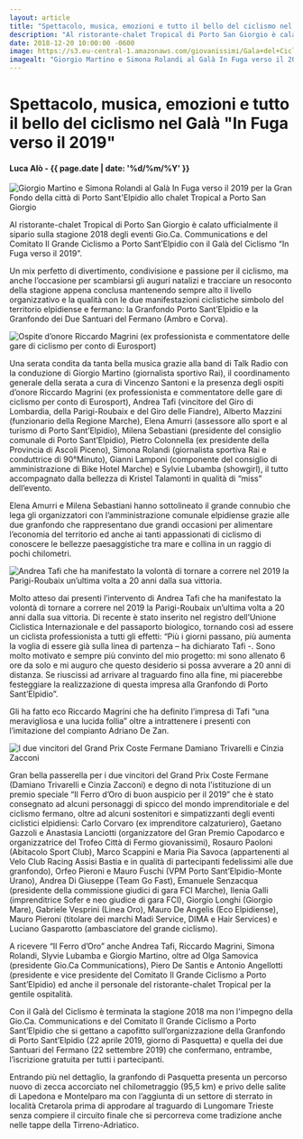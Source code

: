 ```yaml
---
layout: article
title: "Spettacolo, musica, emozioni e tutto il bello del ciclismo nel Galà “In Fuga verso il 2019”"
description: "Al ristorante-chalet Tropical di Porto San Giorgio è calato ufficialmente il sipario sulla stagione 2018 degli eventi Gio.Ca. Communications e del Comitato Il Grande Ciclismo a Porto Sant’Elpidio con il Galà del Ciclismo “In Fuga verso il 2019”."
date: 2018-12-20 10:00:00 -0600
image: https://s3.eu-central-1.amazonaws.com/giovanissimi/Gala+del+Ciclismo+19122018+Giorgio+Martino-Simona+Rolandi.jpg
imagealt: "Giorgio Martino e Simona Rolandi al Galà In Fuga verso il 2019 per la Gran Fondo della città di Porto Sant'Elpidio allo chalet Tropical a Porto San Giorgio"
---
```


# Spettacolo, musica, emozioni e tutto il bello del ciclismo nel Galà "In Fuga verso il 2019"

#### Luca Alò - {{ page.date | date: '%d/%m/%Y' }}

![Giorgio Martino e Simona Rolandi al Galà In Fuga verso il 2019 per la Gran Fondo della città di Porto Sant'Elpidio allo chalet Tropical a Porto San Giorgio](https://s3.eu-central-1.amazonaws.com/giovanissimi/Gala+del+Ciclismo+19122018+Giorgio+Martino-Simona+Rolandi.jpg)

Al ristorante-chalet Tropical di Porto San Giorgio è calato ufficialmente il sipario sulla stagione 2018 degli eventi Gio.Ca. Communications e del Comitato Il Grande Ciclismo a Porto Sant’Elpidio con il Galà del Ciclismo “In Fuga verso il 2019”.

Un mix perfetto di divertimento, condivisione e passione per il ciclismo, ma anche l’occasione per scambiarsi gli auguri natalizi e tracciare un resoconto della stagione appena conclusa mantenendo sempre alto il livello organizzativo e la qualità con le due manifestazioni ciclistiche simbolo del territorio elpidiense e fermano: la Granfondo Porto Sant’Elpidio e la Granfondo dei Due Santuari del Fermano (Ambro e Corva).

![Ospite d’onore Riccardo Magrini (ex professionista e commentatore delle gare di ciclismo per conto di Eurosport)](https://s3.eu-central-1.amazonaws.com/giovanissimi/Gala+del+Ciclismo+19122018+Riccardo+Magrini.jpg)

Una serata condita da tanta bella musica grazie alla band di Talk Radio con la conduzione di Giorgio Martino (giornalista sportivo Rai), il coordinamento generale della serata a cura di Vincenzo Santoni e la presenza degli ospiti d’onore Riccardo Magrini (ex professionista e commentatore delle gare di ciclismo per conto di Eurosport), Andrea Tafi (vincitore del Giro di Lombardia, della Parigi-Roubaix e del Giro delle Fiandre), Alberto Mazzini (funzionario della Regione Marche), Elena Amurri (assessore allo sport e al turismo di Porto Sant’Elpidio), Milena Sebastiani (presidente del consiglio comunale di Porto Sant’Elpidio), Pietro Colonnella (ex presidente della Provincia di Ascoli Piceno), Simona Rolandi (giornalista sportiva Rai e conduttrice di 90°Minuto), Gianni Lamponi (componente del consiglio di amministrazione di Bike Hotel Marche) e Sylvie Lubamba (showgirl), il tutto accompagnato dalla bellezza di Kristel Talamonti in qualità di “miss” dell’evento.

Elena Amurri e Milena Sebastiani hanno sottolineato il grande connubio che lega gli organizzatori con l’amministrazione comunale elpidiense grazie alle due granfondo che rappresentano due grandi occasioni per alimentare l’economia del territorio ed anche ai tanti appassionati di ciclismo di conoscere le bellezze paesaggistiche tra mare e collina in un raggio di pochi chilometri.

![Andrea Tafi che ha manifestato la volontà di tornare a correre nel 2019 la Parigi-Roubaix un’ultima volta a 20 anni dalla sua vittoria.](https://s3.eu-central-1.amazonaws.com/giovanissimi/Gala+del+Ciclismo+19122018+Andrea+Tafi+al+centro.jpg)

Molto atteso dai presenti l’intervento di Andrea Tafi che ha manifestato la volontà di tornare a correre nel 2019 la Parigi-Roubaix un’ultima volta a 20 anni dalla sua vittoria. Di recente è stato inserito nel registro dell’Unione Ciclistica Internazionale e del passaporto biologico, tornando così ad essere un ciclista professionista a tutti gli effetti: “Più i giorni passano, più aumenta la voglia di essere già sulla linea di partenza – ha dichiarato Tafi -. Sono molto motivato e sempre più convinto del mio progetto: mi sono allenato 6 ore da solo e mi auguro che questo desiderio si possa avverare a 20 anni di distanza. Se riuscissi ad arrivare al traguardo fino alla fine, mi piacerebbe festeggiare la realizzazione di questa impresa alla Granfondo di Porto Sant’Elpidio”.

Gli ha fatto eco Riccardo Magrini che ha definito l’impresa di Tafi “una meravigliosa e una lucida follia” oltre a intrattenere i presenti con l’imitazione del compianto Adriano De Zan.

![I due vincitori del Grand Prix Coste Fermane Damiano Trivarelli e Cinzia Zacconi](https://s3.eu-central-1.amazonaws.com/giovanissimi/Gala+del+Ciclismo+19122018+premiazione+Trivarelli-Zacconi.jpg)

Gran bella passerella per i due vincitori del Grand Prix Coste Fermane (Damiano Trivarelli e Cinzia Zacconi) e degno di nota l’istituzione di un premio speciale “Il Ferro d’Oro di buon auspicio per il 2019” che è stato consegnato ad alcuni personaggi di spicco del mondo imprenditoriale e del ciclismo fermano, oltre ad alcuni sostenitori e simpatizzanti degli eventi ciclistici elpidiensi: Carlo Corvaro (ex imprenditore calzaturiero), Gaetano Gazzoli e Anastasia Lanciotti (organizzatore del Gran Premio Capodarco e organizzatrice del Trofeo Città di Fermo giovanissimi), Rosauro Paoloni (Abitacolo Sport Club), Marco Scappini e Maria Pia Savoca (appartenenti al Velo Club Racing Assisi Bastia e in qualità di partecipanti fedelissimi alle due granfondo), Orfeo Pieroni e Mauro Fuschi (VPM Porto Sant’Elpidio-Monte Urano), Andrea Di Giuseppe (Team Go Fast), Emanuele Senzacqua (presidente della commissione giudici di gara FCI Marche), Ilenia Galli (imprenditrice Sofer e neo giudice di gara FCI), Giorgio Longhi (Giorgio Mare), Gabriele Vesprini (Linea Oro), Mauro De Angelis (Eco Elpidiense), Mauro Pieroni (titolare dei marchi Madi Service, DIMA e Hair Services) e Luciano Gasparotto (ambasciatore del grande ciclismo).

A ricevere “Il Ferro d’Oro” anche Andrea Tafi, Riccardo Magrini, Simona Rolandi, Slyvie Lubamba e Giorgio Martino, oltre ad Olga Samovica (presidente Gio.Ca Communications), Piero De Santis e Antonio Angellotti (presidente e vice presidente del Comitato Il Grande Ciclismo a Porto Sant’Elpidio) ed anche il personale del ristorante-chalet Tropical per la gentile ospitalità.

Con il Galà del Ciclismo è terminata la stagione 2018 ma non l'impegno della Gio.Ca. Communications e del Comitato Il Grande Ciclismo a Porto Sant’Elpidio che si gettano a capofitto sull’organizzazione della Granfondo di Porto Sant’Elpidio (22 aprile 2019, giorno di Pasquetta) e quella dei due Santuari del Fermano (22 settembre 2019) che confermano, entrambe, l’iscrizione gratuita per tutti i partecipanti.

Entrando più nel dettaglio, la granfondo di Pasquetta presenta un percorso nuovo di zecca accorciato nel chilometraggio (95,5 km) e privo delle salite di Lapedona e Montelparo ma con l’aggiunta di un settore di sterrato in località Cretarola prima di approdare al traguardo di Lungomare Trieste senza compiere il circuito finale che si percorreva come tradizione anche nelle tappe della Tirreno-Adriatico.